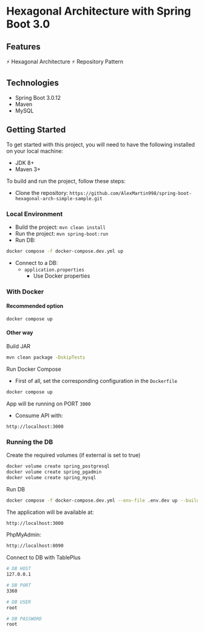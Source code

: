# Hexagonal Architecture with Spring Boot 3.0


## Features

⚡️ Hexagonal Architecture
⚡️ Repository Pattern


## Technologies

- Spring Boot 3.0.12
- Maven
- MySQL

## Getting Started

To get started with this project, you will need to have the following installed on your local machine:

- JDK 8+
- Maven 3+

To build and run the project, follow these steps:

- Clone the repository: `https://github.com/AlexMartin998/spring-boot-hexagonal-arch-simple-sample.git`

### Local Environment

- Build the project: `mvn clean install`
- Run the project: `mvn spring-boot:run`
- Run DB:

```bash
docker compose -f docker-compose.dev.yml up
```

- Connect to a DB:
  - `application.properties`
    - Use Docker properties

### With Docker

#### Recommended option

```bash
docker compose up
```

#### Other way

Build JAR

```bash
mvn clean package -DskipTests
```

Run Docker Compose

- First of all, set the corresponding configuration in the `Dockerfile`

```bash
docker compose up
```

App will be running on PORT `3000`

- Consume API with:

```
http://localhost:3000
```

### Running the DB

Create the required volumes (if external is set to true)

```bash
docker volume create spring_postgresql
docker volume create spring_pgadmin
docker volume create spring_mysql
```

Run DB

```bash
docker compose -f docker-compose.dev.yml --env-file .env.dev up --build
```

The application will be available at:

```bash
http://localhost:3000
```

PhpMyAdmin:

```bash
http://localhost:8090
```

Connect to DB with TablePlus

```bash
# DB HOST
127.0.0.1

# DB PORT
3360

# DB USER
root

# DB PASSWORD
root
```
